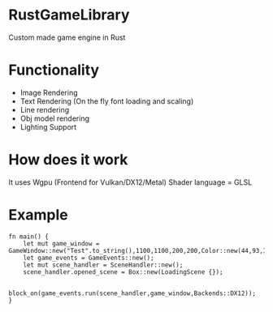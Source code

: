 # RustGameLibrary
Custom made game engine in Rust

# Functionality
- Image Rendering
- Text Rendering (On the fly font loading and scaling)
- Line rendering
- Obj model rendering
- Lighting Support

# How does it work
It uses Wgpu (Frontend for Vulkan/DX12/Metal)
Shader language = GLSL

# Example

```
fn main() {
    let mut game_window = GameWindow::new("Test".to_string(),1100,1100,200,200,Color::new(44,93,130),true);
    let game_events = GameEvents::new();
    let mut scene_handler = SceneHandler::new();
    scene_handler.opened_scene = Box::new(LoadingScene {});

    block_on(game_events.run(scene_handler,game_window,Backends::DX12));
}
```
